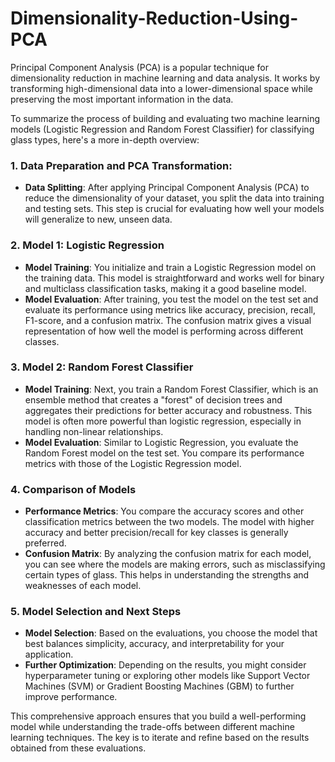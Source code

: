 # Dimensionality-Reduction-Using-PCA

Principal Component Analysis (PCA) is a popular technique for dimensionality reduction in machine learning and data analysis. It works by transforming high-dimensional data into a lower-dimensional space while preserving the most important information in the data. 


To summarize the process of building and evaluating two machine learning models (Logistic Regression and Random Forest Classifier) for classifying glass types, here's a more in-depth overview:

### 1. **Data Preparation and PCA Transformation:**
   - **Data Splitting**: After applying Principal Component Analysis (PCA) to reduce the dimensionality of your dataset, you split the data into training and testing sets. This step is crucial for evaluating how well your models will generalize to new, unseen data.

### 2. **Model 1: Logistic Regression**
   - **Model Training**: You initialize and train a Logistic Regression model on the training data. This model is straightforward and works well for binary and multiclass classification tasks, making it a good baseline model.
   - **Model Evaluation**: After training, you test the model on the test set and evaluate its performance using metrics like accuracy, precision, recall, F1-score, and a confusion matrix. The confusion matrix gives a visual representation of how well the model is performing across different classes.

### 3. **Model 2: Random Forest Classifier**
   - **Model Training**: Next, you train a Random Forest Classifier, which is an ensemble method that creates a "forest" of decision trees and aggregates their predictions for better accuracy and robustness. This model is often more powerful than logistic regression, especially in handling non-linear relationships.
   - **Model Evaluation**: Similar to Logistic Regression, you evaluate the Random Forest model on the test set. You compare its performance metrics with those of the Logistic Regression model.

### 4. **Comparison of Models**
   - **Performance Metrics**: You compare the accuracy scores and other classification metrics between the two models. The model with higher accuracy and better precision/recall for key classes is generally preferred.
   - **Confusion Matrix**: By analyzing the confusion matrix for each model, you can see where the models are making errors, such as misclassifying certain types of glass. This helps in understanding the strengths and weaknesses of each model.

### 5. **Model Selection and Next Steps**
   - **Model Selection**: Based on the evaluations, you choose the model that best balances simplicity, accuracy, and interpretability for your application.
   - **Further Optimization**: Depending on the results, you might consider hyperparameter tuning or exploring other models like Support Vector Machines (SVM) or Gradient Boosting Machines (GBM) to further improve performance.

This comprehensive approach ensures that you build a well-performing model while understanding the trade-offs between different machine learning techniques. The key is to iterate and refine based on the results obtained from these evaluations.
